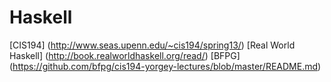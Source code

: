 # Haskell

[CIS194] (http://www.seas.upenn.edu/~cis194/spring13/)
[Real World Haskell] (http://book.realworldhaskell.org/read/)
[BFPG] (https://github.com/bfpg/cis194-yorgey-lectures/blob/master/README.md)






